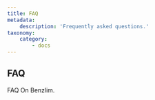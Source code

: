 ```yaml
---
title: FAQ
metadata:
    description: 'Frequently asked questions.'
taxonomy:
    category:
        - docs
---
```


## FAQ

FAQ On Benzlim.